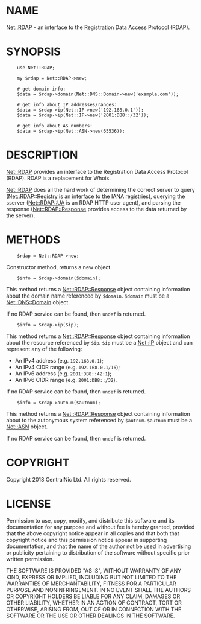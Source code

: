 # NAME

[Net::RDAP](https://metacpan.org/pod/Net::RDAP) - an interface to the Registration Data Access Protocol
(RDAP).

# SYNOPSIS

        use Net::RDAP;

        my $rdap = Net::RDAP->new;

        # get domain info:
        $data = $rdap->domain(Net::DNS::Domain->new('example.com'));

        # get info about IP addresses/ranges:
        $data = $rdap->ip(Net::IP->new('192.168.0.1'));
        $data = $rdap->ip(Net::IP->new('2001:DB8::/32'));

        # get info about AS numbers:
        $data = $rdap->ip(Net::ASN->new(65536));

# DESCRIPTION

[Net::RDAP](https://metacpan.org/pod/Net::RDAP) provides an interface to the Registration Data Access
Protocol (RDAP). RDAP is a replacement for Whois.

[Net::RDAP](https://metacpan.org/pod/Net::RDAP) does all the hard work of determining the correct
server to query ([Net::RDAP::Registry](https://metacpan.org/pod/Net::RDAP::Registry) is an interface to the
IANA registries), querying the sserver ([Net::RDAP::UA](https://metacpan.org/pod/Net::RDAP::UA) is an
RDAP HTTP user agent), and parsing the response
([Net::RDAP::Response](https://metacpan.org/pod/Net::RDAP::Response) provides access to the data returned
by the server).

# METHODS

        $rdap = Net::RDAP->new;

Constructor method, returns a new object.

        $info = $rdap->domain($domain);

This method returns a [Net::RDAP::Response](https://metacpan.org/pod/Net::RDAP::Response) object containing
information about the domain name referenced by `$domain`.
`$domain` must be a [Net::DNS::Domain](https://metacpan.org/pod/Net::DNS::Domain) object.

If no RDAP service can be found, then `undef` is returned.

        $info = $rdap->ip($ip);

This method returns a [Net::RDAP::Response](https://metacpan.org/pod/Net::RDAP::Response) object containing
information about the resource referenced by `$ip`.
`$ip` must be a [Net::IP](https://metacpan.org/pod/Net::IP) object and can represent any of the
following:

- An IPv4 address (e.g. `192.168.0.1`);
- An IPv4 CIDR range (e.g. `192.168.0.1/16`);
- An IPv6 address (e.g. `2001:DB8::42:1`);
- An IPv6 CIDR range (e.g. `2001:DB8::/32`).

If no RDAP service can be found, then `undef` is returned.

        $info = $rdap->autnum($autnum);

This method returns a [Net::RDAP::Response](https://metacpan.org/pod/Net::RDAP::Response) object containing
information about to the autonymous system referenced by `$autnum`.
`$autnum` must be a [Net::ASN](https://metacpan.org/pod/Net::ASN) object.

If no RDAP service can be found, then `undef` is returned.

# COPYRIGHT

Copyright 2018 CentralNic Ltd. All rights reserved.

# LICENSE

Permission to use, copy, modify, and distribute this software and its
documentation for any purpose and without fee is hereby granted,
provided that the above copyright notice appear in all copies and that
both that copyright notice and this permission notice appear in
supporting documentation, and that the name of the author not be used
in advertising or publicity pertaining to distribution of the software
without specific prior written permission.

THE SOFTWARE IS PROVIDED "AS IS", WITHOUT WARRANTY OF ANY KIND, EXPRESS
OR IMPLIED, INCLUDING BUT NOT LIMITED TO THE WARRANTIES OF
MERCHANTABILITY, FITNESS FOR A PARTICULAR PURPOSE AND NONINFRINGEMENT.
IN NO EVENT SHALL THE AUTHORS OR COPYRIGHT HOLDERS BE LIABLE FOR ANY
CLAIM, DAMAGES OR OTHER LIABILITY, WHETHER IN AN ACTION OF CONTRACT,
TORT OR OTHERWISE, ARISING FROM, OUT OF OR IN CONNECTION WITH THE
SOFTWARE OR THE USE OR OTHER DEALINGS IN THE SOFTWARE.

